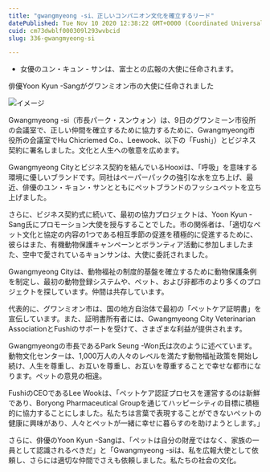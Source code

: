 ```yaml
---
title: "gwangmyeong -si、正しいコンパニオン文化を確立するリード"
datePublished: Tue Nov 10 2020 12:38:22 GMT+0000 (Coordinated Universal Time)
cuid: cm73dwblf000309l293wvbcid
slug: 336-gwangmyeong-si

---
```



- 女優のユン・キュン - サンは、富士との広報の大使に任命されます。

俳優Yoon Kyun -Sangがグワンミオン市の大使に任命されました

![イメージ](https://cdn.hashnode.com/res/hashnode/image/upload/v1739453826775/bd82cb58-6a49-454c-9cb0-f32c0758a21b.jpeg)

Gwangmyeong -si（市長パーク・スンウォン）は、9日のグワンミーン市役所の会議室で、正しい仲間を確立するために協力するために、Gwangmyeong市役所の会議室でHu Chicriemed Co.、Leewook、以下の「Fushi」）とビジネス契約に署名しました。文化と人生への敬意を広めます。

Gwangmyeong Cityとビジネス契約を結んでいるHooxiは、「呼吸」を意味する環境に優しいブランドです。同社はペーパーパックの強引な水を立ち上げ、最近、俳優のユン・キョン・サンとともにペットブランドのフッシュペットを立ち上げました。

さらに、ビジネス契約式に続いて、最初の協力プロジェクトは、Yoon Kyun -Sang氏にプロモーション大使を授与することでした。市の関係者は、「適切なペット文化と協定の内容の1つである相互季節の促進を積極的に促進するために、彼らはまた、有機動物保護キャンペーンとボランティア活動に参加しましたまた、空中で愛されているキョンサンは、大使に委託されました。

Gwangmyeong Cityは、動物福祉の制度的基盤を確立するために動物保護条例を制定し、最初の動物登録システムや、ペット、および非都市のより多くのプロジェクトを探しています。仲間は共存しています。

代表的に、グワンミオン市は、国の地方自治体で最初の「ペットケア証明書」を宣伝しています。また、証明書所有者には、Gwangmyeong City Veterinarian AssociationとFushiのサポートを受けて、さまざまな利益が提供されます。

Gwangmyeongの市長であるPark Seung -Won氏は次のように述べています。動物文化センターは、1,000万人の人々のレベルを満たす動物福祉政策を開始し続け、人生を尊重し、お互いを尊重し、お互いを尊重することで幸せな都市になります。ペットの意見の相違。

FushiのCEOであるLee Wookは、「ペットケア認証プロセスを運営するのは新鮮であり、Boryong Pharmaceutical Groupを通じてハッピーシティの目標に積極的に協力することにしました。私たちは言葉で表現することができないペットの健康に興味があり、人々とペットが一緒に幸せに暮らすのを助けようとします。」

さらに、俳優のYoon Kyun -Sangは、「ペットは自分の財産ではなく、家族の一員として認識されるべきだ」と「Gwangmyeong -siは、私を広報大使として依頼し、さらには適切な仲間でさえも依頼しました。私たちの社会の文化。